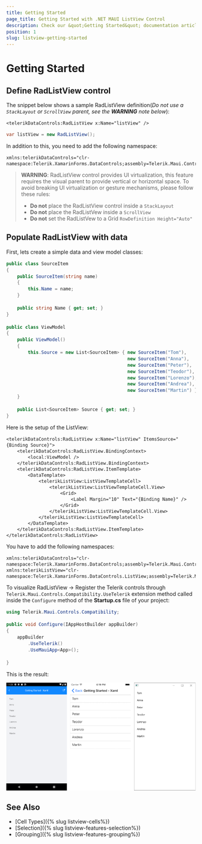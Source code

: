```yaml
---
title: Getting Started
page_title: Getting Started with .NET MAUI ListView Control
description: Check our &quot;Getting Started&quot; documentation article for Telerik ListView for .NET MAUI.
position: 1
slug: listview-getting-started
---
```


# Getting Started

## Define RadListView control

The snippet below shows a sample RadListView definition(_Do not use a `StackLayout` or `ScrollView` parent, see the **WARNING** note below_):

```XAML
<telerikDataControls:RadListView x:Name="listView" />
```
```C#
var listView = new RadListView();
```

In addition to this, you need to add the following namespace:

```XAML
xmlns:telerikDataControls="clr-namespace:Telerik.XamarinForms.DataControls;assembly=Telerik.Maui.Controls.Compatibility"
```

> **WARNING**: RadListView control provides UI virtualization, this feature requires the visual parent to provide vertical or horizontal space. To avoid breaking UI virtualization or gesture mechanisms, please follow these rules: 
>	* **Do not** place the RadListView control inside a `StackLayout`
>	* **Do not** place the RadListVew inside a `ScrollView`
>	* **Do not** set the RadListVew to a Grid `RowDefinition Height="Auto"`
>

## Populate RadListView with data

First, lets create a simple data and view model classes:

```C#
public class SourceItem
{
    public SourceItem(string name)
    {
        this.Name = name;
    }

    public string Name { get; set; }
}

public class ViewModel
{
    public ViewModel()
    {
        this.Source = new List<SourceItem> { new SourceItem("Tom"), 
											 new SourceItem("Anna"), 
											 new SourceItem("Peter"), 
											 new SourceItem("Teodor"), 
											 new SourceItem("Lorenzo"),
											 new SourceItem("Andrea"), 
											 new SourceItem("Martin") };
    }

    public List<SourceItem> Source { get; set; }
}
```

Here is the setup of the ListView:

```XAML
<telerikDataControls:RadListView x:Name="listView" ItemsSource="{Binding Source}">
    <telerikDataControls:RadListView.BindingContext>
        <local:ViewModel />
    </telerikDataControls:RadListView.BindingContext>
    <telerikDataControls:RadListView.ItemTemplate>
        <DataTemplate>
            <telerikListView:ListViewTemplateCell>
                <telerikListView:ListViewTemplateCell.View>
                    <Grid>
                        <Label Margin="10" Text="{Binding Name}" />
                    </Grid>
                </telerikListView:ListViewTemplateCell.View>
            </telerikListView:ListViewTemplateCell>
        </DataTemplate>
    </telerikDataControls:RadListView.ItemTemplate>
</telerikDataControls:RadListView>
```

You have to add the following namespaces:

```XAML
xmlns:telerikDataControls="clr-namespace:Telerik.XamarinForms.DataControls;assembly=Telerik.Maui.Controls.Compatibility"
xmlns:telerikListView="clr-namespace:Telerik.XamarinForms.DataControls.ListView;assembly=Telerik.Maui.Controls.Compatibility"
```

To visualize RadListView -> Register the Telerik controls through `Telerik.Maui.Controls.Compatibility.UseTelerik` extension method called inside the `Configure` method of the **Startup.cs** file of your project:

```C#
using Telerik.Maui.Controls.Compatibility;

public void Configure(IAppHostBuilder appBuilder)
{
    appBuilder        
        .UseTelerik()
        .UseMauiApp<App>();
        
}              
```

This is the result:

![RadListView](images/listview-gettingstarted.png)

## See Also

- [Cell Types]({% slug listview-cells%})
- [Selection]({% slug listview-features-selection%})
- [Grouping]({% slug listview-features-grouping%})
